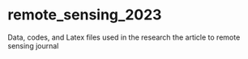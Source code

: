 # remote_sensing_2023
Data, codes, and Latex files used in the research  the article to remote sensing journal
